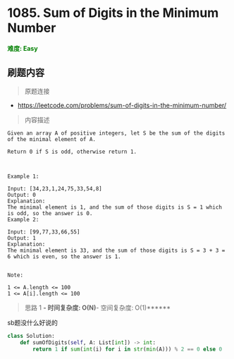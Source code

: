 # 1085. Sum of Digits in the Minimum Number

**<font color=green>难度: Easy</font>**

## 刷题内容

> 原题连接

* https://leetcode.com/problems/sum-of-digits-in-the-minimum-number/

> 内容描述

```
Given an array A of positive integers, let S be the sum of the digits of the minimal element of A.

Return 0 if S is odd, otherwise return 1.

 

Example 1:

Input: [34,23,1,24,75,33,54,8]
Output: 0
Explanation: 
The minimal element is 1, and the sum of those digits is S = 1 which is odd, so the answer is 0.
Example 2:

Input: [99,77,33,66,55]
Output: 1
Explanation: 
The minimal element is 33, and the sum of those digits is S = 3 + 3 = 6 which is even, so the answer is 1.
 

Note:

1 <= A.length <= 100
1 <= A[i].length <= 100
```

> 思路 1
******- 时间复杂度: O(N)******- 空间复杂度: O(1)******

sb题没什么好说的


```python
class Solution:
    def sumOfDigits(self, A: List[int]) -> int:
        return 1 if sum(int(i) for i in str(min(A))) % 2 == 0 else 0
```
